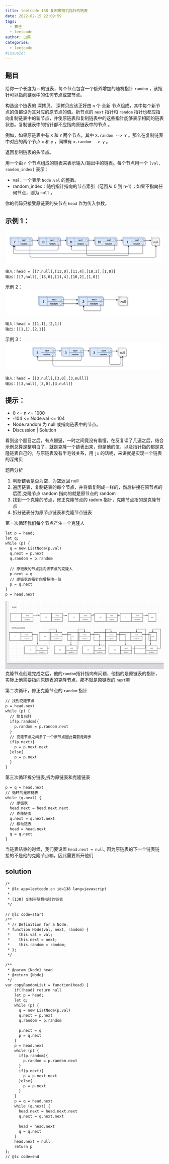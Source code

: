 ```yaml
---
title: leetcode 138 复制带随机指针的链表
date: 2022-02-15 22:09:59
tags:
  - 算法
  - leetcode
author: 白菜
categories:
  - leetcode
#issueId:
---
```


## 题目

给你一个长度为 `n` 的链表，每个节点包含一个额外增加的随机指针 `random` ，该指针可以指向链表中的任何节点或空节点。

构造这个链表的 深拷贝。 深拷贝应该正好由 `n` 个 全新 节点组成，其中每个新节点的值都设为其对应的原节点的值。新节点的 `next` 指针和 `random` 指针也都应指向复制链表中的新节点，并使原链表和复制链表中的这些指针能够表示相同的链表状态。复制链表中的指针都不应指向原链表中的节点 。

例如，如果原链表中有 `X` 和 `Y` 两个节点，其中 `X.random --> Y` 。那么在复制链表中对应的两个节点 `x` 和 `y` ，同样有 `x.random --> y` 。

返回复制链表的头节点。

用一个由 `n` 个节点组成的链表来表示输入/输出中的链表。每个节点用一个 `[val, random_index]` 表示：

- val：一个表示 `Node.val` 的整数。
- random_index：随机指针指向的节点索引（范围从 0 到 n-1）；如果不指向任何节点，则为 `null` 。

你的代码只接受原链表的头节点 `head` 作为传入参数。

## 示例 1：

![alt](./../public/images/2022/leetcode/138_01.jpg)

```
输入：head = [[7,null],[13,0],[11,4],[10,2],[1,0]]
输出：[[7,null],[13,0],[11,4],[10,2],[1,0]]
```

示例 2：
![alt](./../public/images/2022/leetcode/138_02.jpg)

```
输入：head = [[1,1],[2,1]]
输出：[[1,1],[2,1]]
```

示例 3：
![alt](./../public/images/2022/leetcode/138_03.jpg)

```
输入：head = [[3,null],[3,0],[3,null]]
输出：[[3,null],[3,0],[3,null]]
```

## 提示：

- 0 <= n <= 1000
- -104 <= Node.val <= 104
- Node.random 为 null 或指向链表中的节点。
- Discussion | Solution

看到这个题目之后，有点懵逼，一时之间竟没有看懂，在反复读了几遍之后，结合示例总算是整明白了，就是克隆一个链表出来，但是他的值，以及指针指的都是克隆链表自己的，与原链表没有半毛钱关系，用 `js` 的话呢，来讲就是实现一个链表的深拷贝

题目分析

1. 判断链表是否为空，为空返回 null
2. 遍历链表，复制链表的每个节点，并将值复制成一样的，然后拼接在原节点的后面,克隆节点 random 指向的就是原节点的 random
3. 找到一个克隆的节点，修正克隆节点的 radom 指针，克隆节点指的是克隆节点
4. 拆分链表分为原节点链表和克隆节点链表

第一次循环我们每个节点产生一个克隆人

```
let p = head;
let q;
while (p) {
  q = new ListNode(p.val)
  q.next = p.next
  q.random = p.random

  // 原链表的节点指向该节点的克隆人
  p.next = q
  // 原链表的指针向后移动一位
  p = q.next
}
p = head.next
```

![alt](./../public/images/2022/leetcode/138_04.jpg)
克隆节点创建完成之后，他的`random`指针指向有问题，他指的是原链表的指针，实际上他需要指向原链表的克隆节点，那不就是原链表的 `next`嘛

第二次循环，修正克隆节点的 `random` 指针

```
// 找到克隆节点
p = head.next
while (p) {
  // 修复指针
  if(p.random){
    p.random = p.random.next
  }
  // 克隆节点之间多了一个原节点因此需要走两步
  if(p.next){
    p = p.next.next
  }else{
    p = p.next
  }
}
```

第三次循环拆分链表,拆为原链表和克隆链表

```
p = q = head.next
// 循环的是原链表
while (q.next) {
  // 原链表
  head.next = head.next.next
  // 克隆链表
  q.next = q.next.next
  // 移动链表
  head = head.next
  q = q.next
}
```

当链表结束的时候，我们要设置 `head.next = null`, 因为原链表的下一个链表链接的不是他的克隆节点嘛，因此需要断开他们

## solution

```
/*
 * @lc app=leetcode.cn id=138 lang=javascript
 *
 * [138] 复制带随机指针的链表
 */

// @lc code=start
/**
 * // Definition for a Node.
 * function Node(val, next, random) {
 *    this.val = val;
 *    this.next = next;
 *    this.random = random;
 * };
 */

/**
 * @param {Node} head
 * @return {Node}
 */
var copyRandomList = function(head) {
    if(!head) return null
    let p = head;
    let q;
    while (p) {
      q = new ListNode(p.val)
      q.next = p.next
      q.random = p.random

      p.next = q
      p = q.next
    }
    p = head.next
    while (p) {
      if(p.random){
        p.random = p.random.next
      }
      if(p.next){
        p = p.next.next
      }else{
        p = p.next
      }
    }
    p = q = head.next
    while (q.next) {
      head.next = head.next.next
      q.next = q.next.next

      head = head.next
      q = q.next
    }
    head.next = null
    return p
};
// @lc code=end
```
